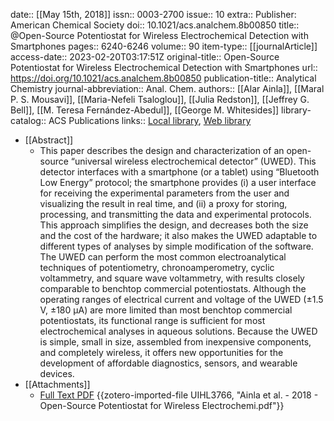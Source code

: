 date:: [[May 15th, 2018]]
issn:: 0003-2700
issue:: 10
extra:: Publisher: American Chemical Society
doi:: 10.1021/acs.analchem.8b00850
title:: @Open-Source Potentiostat for Wireless Electrochemical Detection with Smartphones
pages:: 6240-6246
volume:: 90
item-type:: [[journalArticle]]
access-date:: 2023-02-20T03:17:51Z
original-title:: Open-Source Potentiostat for Wireless Electrochemical Detection with Smartphones
url:: https://doi.org/10.1021/acs.analchem.8b00850
publication-title:: Analytical Chemistry
journal-abbreviation:: Anal. Chem.
authors:: [[Alar Ainla]], [[Maral P. S. Mousavi]], [[Maria-Nefeli Tsaloglou]], [[Julia Redston]], [[Jeffrey G. Bell]], [[M. Teresa Fernández-Abedul]], [[George M. Whitesides]]
library-catalog:: ACS Publications
links:: [Local library](zotero://select/library/items/GYYBI2WL), [Web library](https://www.zotero.org/users/8784047/items/GYYBI2WL)

- [[Abstract]]
	- This paper describes the design and characterization of an open-source “universal wireless electrochemical detector” (UWED). This detector interfaces with a smartphone (or a tablet) using “Bluetooth Low Energy” protocol; the smartphone provides (i) a user interface for receiving the experimental parameters from the user and visualizing the result in real time, and (ii) a proxy for storing, processing, and transmitting the data and experimental protocols. This approach simplifies the design, and decreases both the size and the cost of the hardware; it also makes the UWED adaptable to different types of analyses by simple modification of the software. The UWED can perform the most common electroanalytical techniques of potentiometry, chronoamperometry, cyclic voltammetry, and square wave voltammetry, with results closely comparable to benchtop commercial potentiostats. Although the operating ranges of electrical current and voltage of the UWED (±1.5 V, ±180 μA) are more limited than most benchtop commercial potentiostats, its functional range is sufficient for most electrochemical analyses in aqueous solutions. Because the UWED is simple, small in size, assembled from inexpensive components, and completely wireless, it offers new opportunities for the development of affordable diagnostics, sensors, and wearable devices.
- [[Attachments]]
	- [Full Text PDF](https://pubs.acs.org/doi/pdf/10.1021/acs.analchem.8b00850) {{zotero-imported-file UIHL3766, "Ainla et al. - 2018 - Open-Source Potentiostat for Wireless Electrochemi.pdf"}}